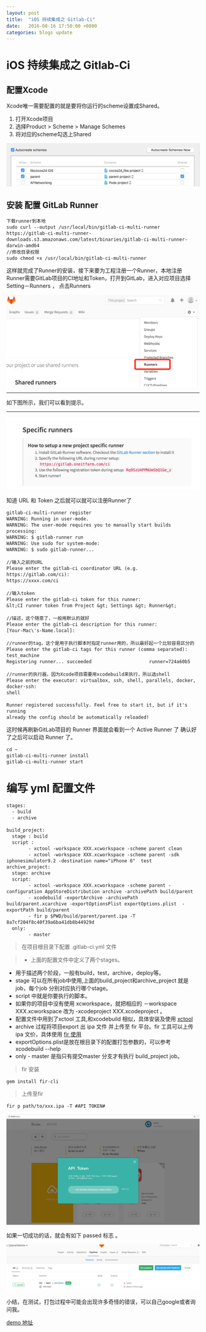 ```yaml
---
layout: post
title:  "iOS 持续集成之 Gitlab-Ci"
date:   2016-08-16 17:50:00 +0800
categories: blogs update
---
```


# iOS 持续集成之 Gitlab-Ci

## 配置Xcode

Xcode唯一需要配置的就是要将你运行的scheme设置成Shared。

1. 打开Xcode项目
2. 选择Product > Scheme > Manage Schemes
3. 将对应的scheme勾选上Shared

![selectShare](https://raw.githubusercontent.com/tanhuiya/RemoteImages/master/Gitlab-Ci/selectShare.png)

## 安装 配置 GitLab Runner

	下载runner到本地
	sudo curl --output /usr/local/bin/gitlab-ci-multi-runner https://gitlab-ci-multi-runner-downloads.s3.amazonaws.com/latest/binaries/gitlab-ci-multi-runner-darwin-amd64 
	//修改目录权限
	sudo chmod +x /usr/local/bin/gitlab-ci-multi-runner  

这样就完成了Runner的安装，接下来要为工程注册一个Runner，本地注册Runner需要GitLab项目的CI地址和Token，打开到GitLab，进入对应项目选择 Setting－Runners ，
点击Runners

![clickRunner](https://raw.githubusercontent.com/tanhuiya/RemoteImages/master/Gitlab-Ci/clickRunner.png)
  
---------------------------------------
如下图所示，我们可以看到提示。

---------------------------------------
![result](https://raw.githubusercontent.com/tanhuiya/RemoteImages/master/Gitlab-Ci/configRunner.png)


知道 URL 和 Token 之后就可以就可以注册Runner了

	gitlab-ci-multi-runner register
	WARNING: Running in user-mode.                     
	WARNING: The user-mode requires you to manually start builds processing: 
	WARNING: $ gitlab-runner run                       
	WARNING: Use sudo for system-mode:                 
	WARNING: $ sudo gitlab-runner...  
	 
	//输入之前的URL
	Please enter the gitlab-ci coordinator URL (e.g. https://gitlab.com/ci):
	https://xxxx.com/ci
	 
	//输入token
	Please enter the gitlab-ci token for this runner:
	&lt;CI runner token from Project &gt; Settings &gt; Runner&gt;
	 
	//描述，这个随意了，一般用默认的就好
	Please enter the gitlab-ci description for this runner:
	[Your-Mac\'s-Name.local]:
	 
	//runner的tag，这个是用于执行脚本时指定runner用的，所以最好起一个比较容易区分的
	Please enter the gitlab-ci tags for this runner (comma separated):
	test_machine
	Registering runner... succeeded                     runner=724a60b5
	 
	//runner的执行器，因为Xcode项目需要用xcodebuild来执行，所以选shell
	Please enter the executor: virtualbox, ssh, shell, parallels, docker, docker-ssh:
	shell
	 
	Runner registered successfully. Feel free to start it, but if it's running 
	already the config should be automatically reloaded! 
	
这时候再刷新GitLab项目的 Runner 界面就会看到一个 Active Runner 了
确认好了之后可以启动 Runner 了。

	cd ~
	gitlab-ci-multi-runner install
	gitlab-ci-multi-runner start

# 编写 yml 配置文件

	stages:
	  - build
	  - archive
	
	build_project:
	  stage : build
	  script :
	        - xctool -workspace XXX.xcworkspace -scheme parent clean
	        - xctool -workspace XXX.xcworkspace -scheme parent -sdk iphonesimulator9.2 -destination name="iPhone 6"  test
	archive_project:
	  stage: archive
	  script:
	        - xctool -workspace XXX.xcworkspace -scheme parent -configuration AppStoreDistribution archive -archivePath build/parent
	        - xcodebuild -exportArchive -archivePath build/parent.xcarchive -exportOptionsPlist exportOptions.plist  -exportPath build/parent
	        - fir p $PWD/build/parent/parent.ipa -T 8a7cf204f8c40f39a6ba41db8b44929d
	  only:
	        - master


>在项目根目录下配置 .gitlab-ci.yml 文件

>* 上面的配置文件中定义了两个stages。
* 用于描述两个阶段，一般有build，test，archive，deploy等。
* stage 可以在所有job中使用,上面的build_project和archive_project 就是job，每个job 分别对应执行哪个stage。
* script 中就是你要执行的脚本。
* 如果你的项目中没有使用 xcworkspace，就把相应的 －workspace XXX.xcworkspace 改为 -xcodeproject XXX.xcodeproject 。
* 配置文件中用到了xctool 工具,和xcodebuild 相似，具体安装及使用 [xctool](https://github.com/facebook/xctool)
* archive 过程将项目export 出 ipa 文件 并上传至 fir 平台。fir 工具可以上传 ipa 文价，具体使用 [fir 使用](https://github.com/FIRHQ/fir-cli/blob/master/README.md)
* exportOptions.plist是放在根目录下的配置打包参数的，可以参考 xcodebuild --help 
* only - master 是指只有提交master 分支才有执行 build_project job。

> fir 安装   

	gem install fir-cli   

>上传至fir  

	fir p path/to/xxx.ipa -T #API TOKEN# 

![token](https://raw.githubusercontent.com/tanhuiya/RemoteImages/master/Gitlab-Ci/apitoken.png)	

如果一切成功的话，就会有如下 passed 标志 。

![result](https://raw.githubusercontent.com/tanhuiya/RemoteImages/master/Gitlab-Ci/result.png)


小结，在测试，打包过程中可能会出现许多奇怪的错误，可以自己google或者询问我。

[demo 地址](https://gitlab.oneitfarm.com/tanhui/iOS_Ci_Test)